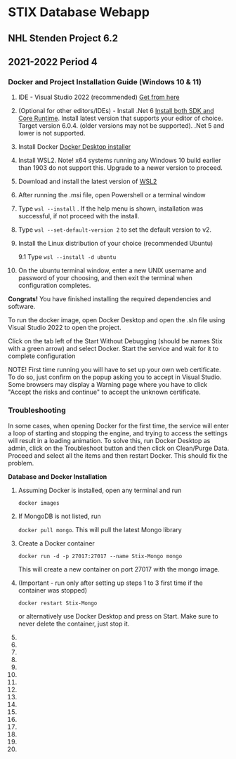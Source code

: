 # STIX Database Webapp

## NHL Stenden Project 6.2

## 2021-2022 Period 4 



### Docker and Project Installation Guide (Windows 10 & 11)

1. IDE - Visual Studio 2022 (recommended)  [Get from here](https://visualstudio.microsoft.com/thank-you-downloading-visual-studio/?sku=Community&channel=Release&version=VS2022&source=VSLandingPage&cid=2030&passive=false)

2. (Optional for other editors/IDEs)  - Install .Net 6 [Install both SDK and Core Runtime](https://dotnet.microsoft.com/en-us/download/dotnet/6.0). Install latest version that supports your editor of choice. Target version 6.0.4. (older versions may not be supported). .Net 5 and lower is not supported.

3. Install Docker [Docker Desktop installer](https://desktop.docker.com/win/main/amd64/Docker%20Desktop%20Installer.exe)

4. Install WSL2. Note! x64 systems running any Windows 10 build earlier than 1903 do not support this. Upgrade to a newer version to proceed.

5. Download and install the latest version of  [WSL2](https://wslstorestorage.blob.core.windows.net/wslblob/wsl_update_x64.msi)

6. After running the .msi file, open Powershell or a terminal window

7. Type `wsl --install` . If the help menu is shown, installation was successful, if not proceed with the install.

8. Type `wsl --set-default-version 2` to set the default version to v2.

9. Install the Linux distribution of your choice (recommended Ubuntu)

   9.1 Type `wsl --install -d ubuntu`

10. On the ubuntu terminal window, enter a new UNIX username and password of your choosing, and then exit the terminal when configuration completes.


**Congrats!** You have finished installing the required dependencies and software.

To run the docker image, open Docker Desktop and open the .sln file using Visual Studio 2022 to open the project. 

Click on the tab left of the Start Without Debugging (should be names Stix with a green arrow) and select Docker. Start the service and wait for it to complete configuration

NOTE! First time running you will have to set up your own web certificate. To do so, just confirm on the popup asking you to accept in Visual Studio. Some browsers may display a Warning page where you have to click "Accept the risks and continue" to accept the unknown certificate.

### Troubleshooting

In some cases, when opening Docker for the first time, the service will enter a loop of starting and stopping the engine, and trying to access the settings will result in a loading animation. To solve this, run Docker Desktop as admin, click on the Troubleshoot button and then click on Clean/Purge Data. Proceed and select all the items and then restart Docker. This should fix the problem.



**Database and Docker Installation**

1. Assuming Docker is installed, open any terminal and run

   `docker images`

2. If MongoDB is not listed, run

    `docker pull mongo`. This will pull the latest Mongo library

3. Create a Docker container

   `docker run -d -p 27017:27017 --name Stix-Mongo mongo`

   This will create a new container on port 27017 with the mongo image. 

4. (Important - run only after setting up steps 1 to 3 first time if the container was stopped)

   `docker restart Stix-Mongo`

   or alternatively use Docker Desktop and press on Start. Make sure to never delete the container, just stop it.

5. 

6. 

7. 

8. 

9. 

10. 

11. 

12. 

13. 

14. 

15. 

16. 

17. 

18. 

19. 

20. 

    

    
